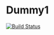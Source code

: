 # Dummy1

[![Build Status](https://github.com/SamuraiAku/Dummy1.jl/actions/workflows/CI.yml/badge.svg?branch=main)](https://github.com/SamuraiAku/Dummy1.jl/actions/workflows/CI.yml?query=branch%3Amain)
